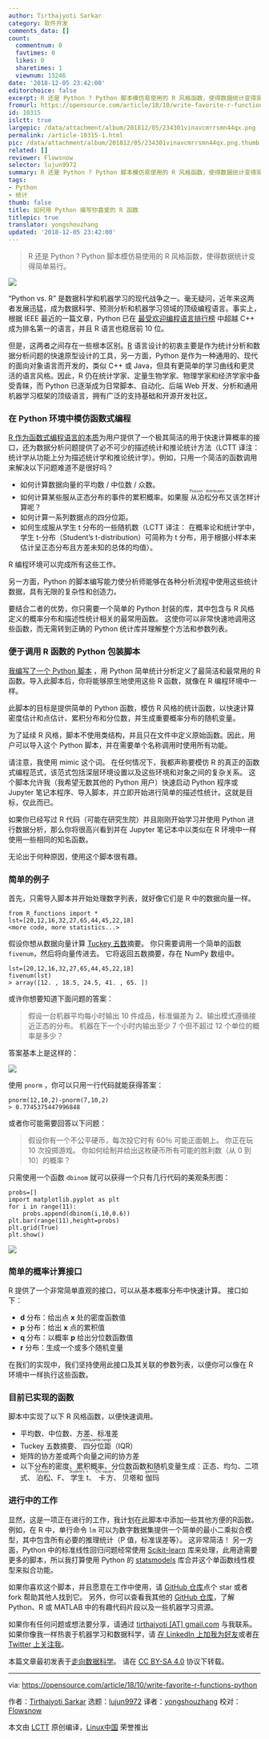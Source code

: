 ```yaml
---
author: Tirthajyoti Sarkar
category: 软件开发
comments_data: []
count:
  commentnum: 0
  favtimes: 0
  likes: 0
  sharetimes: 1
  viewnum: 13246
date: '2018-12-05 23:42:00'
editorchoice: false
excerpt: R 还是 Python ? Python 脚本模仿易使用的 R 风格函数，使得数据统计变得简单易行。
fromurl: https://opensource.com/article/18/10/write-favorite-r-functions-python
id: 10315
islctt: true
largepic: /data/attachment/album/201812/05/234301vinavcmrrsmn44qx.png
permalink: /article-10315-1.html
pic: /data/attachment/album/201812/05/234301vinavcmrrsmn44qx.png.thumb.jpg
related: []
reviewer: Flowsnow
selector: lujun9972
summary: R 还是 Python ? Python 脚本模仿易使用的 R 风格函数，使得数据统计变得简单易行。
tags:
- Python
- 统计
thumb: false
title: 如何用 Python 编写你喜爱的 R 函数
titlepic: true
translator: yongshouzhang
updated: '2018-12-05 23:42:00'
---
```



> 
> R 还是 Python ? Python 脚本模仿易使用的 R 风格函数，使得数据统计变得简单易行。
> 
> 
> 


![](/data/attachment/album/201812/05/234301vinavcmrrsmn44qx.png)


“Python vs. R” 是数据科学和机器学习的现代战争之一。毫无疑问，近年来这两者发展迅猛，成为数据科学、预测分析和机器学习领域的顶级编程语言。事实上，根据 IEEE 最近的一篇文章，Python 已在 [最受欢迎编程语言排行榜](https://spectrum.ieee.org/at-work/innovation/the-2018-top-programming-languages) 中超越 C++ 成为排名第一的语言，并且 R 语言也稳居前 10 位。


但是，这两者之间存在一些根本区别。[R](https://www.coursera.org/lecture/r-programming/overview-and-history-of-r-pAbaE) 语言设计的初衷主要是作为统计分析和数据分析问题的快速原型设计的工具，另一方面，Python 是作为一种通用的、现代的面向对象语言而开发的，类似 C++ 或 Java，但具有更简单的学习曲线和更灵活的语言风格。因此，R 仍在统计学家、定量生物学家、物理学家和经济学家中备受青睐，而 Python 已逐渐成为日常脚本、自动化、后端 Web 开发、分析和通用机器学习框架的顶级语言，拥有广泛的支持基础和开源开发社区。


### 在 Python 环境中模仿函数式编程


[R 作为函数式编程语言的本质](http://adv-r.had.co.nz/Functional-programming.html)为用户提供了一个极其简洁的用于快速计算概率的接口，还为数据分析问题提供了必不可少的描述统计和推论统计方法（LCTT 译注：统计学从功能上分为描述统计学和推论统计学）。例如，只用一个简洁的函数调用来解决以下问题难道不是很好吗？


* 如何计算数据向量的平均数 / 中位数 / 众数。
* 如何计算某些服从正态分布的事件的累积概率。如果服<ruby> 从泊松分布 <rt>  Poisson distribution </rt></ruby>又该怎样计算呢？
* 如何计算一系列数据点的四分位距。
* 如何生成服从学生 t 分布的一些随机数（LCTT 译注： 在概率论和统计学中，学生 t-分布（Student’s t-distribution）可简称为 t 分布，用于根据小样本来估计呈正态分布且方差未知的总体的均值）。


R 编程环境可以完成所有这些工作。


另一方面，Python 的脚本编写能力使分析师能够在各种分析流程中使用这些统计数据，具有无限的复杂性和创造力。


要结合二者的优势，你只需要一个简单的 Python 封装的库，其中包含与 R 风格定义的概率分布和描述性统计相关的最常用函数。 这使你可以非常快速地调用这些函数，而无需转到正确的 Python 统计库并理解整个方法和参数列表。


### 便于调用 R 函数的 Python 包装脚本


[我编写了一个 Python 脚本](https://github.com/tirthajyoti/StatsUsingPython/blob/master/R_Functions.py) ，用 Python 简单统计分析定义了最简洁和最常用的 R 函数。导入此脚本后，你将能够原生地使用这些 R 函数，就像在 R 编程环境中一样。


此脚本的目标是提供简单的 Python 函数，模仿 R 风格的统计函数，以快速计算密度估计和点估计、累积分布和分位数，并生成重要概率分布的随机变量。


为了延续 R 风格，脚本不使用类结构，并且只在文件中定义原始函数。因此，用户可以导入这个 Python 脚本，并在需要单个名称调用时使用所有功能。


请注意，我使用 mimic 这个词。 在任何情况下，我都声称要模仿 R 的真正的函数式编程范式，该范式包括深层环境设置以及这些环境和对象之间的复杂关系。 这个脚本允许我（我希望无数其他的 Python 用户）快速启动 Python 程序或 Jupyter 笔记本程序、导入脚本，并立即开始进行简单的描述性统计。这就是目标，仅此而已。


如果你已经写过 R 代码（可能在研究生院）并且刚刚开始学习并使用 Python 进行数据分析，那么你将很高兴看到并在 Jupyter 笔记本中以类似在 R 环境中一样使用一些相同的知名函数。


无论出于何种原因，使用这个脚本很有趣。


### 简单的例子


首先，只需导入脚本并开始处理数字列表，就好像它们是 R 中的数据向量一样。



```
from R_functions import *
lst=[20,12,16,32,27,65,44,45,22,18]
<more code, more statistics...>
```

假设你想从数据向量计算 [Tuckey 五数](https://en.wikipedia.org/wiki/Five-number_summary)摘要。 你只需要调用一个简单的函数 `fivenum`，然后将向量传进去。 它将返回五数摘要，存在 NumPy 数组中。



```
lst=[20,12,16,32,27,65,44,45,22,18]
fivenum(lst)
> array([12. , 18.5, 24.5, 41. , 65. ])
```

或许你想要知道下面问题的答案：



> 
> 假设一台机器平均每小时输出 10 件成品，标准偏差为 2。输出模式遵循接近正态的分布。 机器在下一个小时内输出至少 7 个但不超过 12 个单位的概率是多少？
> 
> 
> 


答案基本上是这样的：


![](/data/attachment/album/201812/05/234306yhpff5pt8lp5pfpe.png)


使用 `pnorm` ，你可以只用一行代码就能获得答案：



```
pnorm(12,10,2)-pnorm(7,10,2)
> 0.7745375447996848
```

或者你可能需要回答以下问题：



> 
> 假设你有一个不公平硬币，每次投它时有 60％ 可能正面朝上。 你正在玩 10 次投掷游戏。 你如何绘制并给出这枚硬币所有可能的胜利数（从 0 到 10）的概率？
> 
> 
> 


只需使用一个函数 `dbinom` 就可以获得一个只有几行代码的美观条形图：



```
probs=[]
import matplotlib.pyplot as plt
for i in range(11):
    probs.append(dbinom(i,10,0.6))
plt.bar(range(11),height=probs)
plt.grid(True)
plt.show()
```

![](/data/attachment/album/201812/05/234307czllwdukwzhmmftd.png)


### 简单的概率计算接口


R 提供了一个非常简单直观的接口，可以从基本概率分布中快速计算。 接口如下：


* **d** 分布：给出点 **x** 处的密度函数值
* **p** 分布：给出 **x** 点的累积值
* **q** 分布：以概率 **p** 给出分位数函数值
* **r** 分布：生成一个或多个随机变量


在我们的实现中，我们坚持使用此接口及其关联的参数列表，以便你可以像在 R 环境中一样执行这些函数。


### 目前已实现的函数


脚本中实现了以下 R 风格函数，以便快速调用。


* 平均数、中位数、方差、标准差
* Tuckey 五数摘要、<ruby> 四分位距 <rt>  interquartile range </rt></ruby>（IQR）
* 矩阵的协方差或两个向量之间的协方差
* 以下分布的密度、累积概率、分位数函数和随机变量生成：正态、均匀、二项式、<ruby> 泊松 <rt>  Poisson </rt></ruby>、F、<ruby> 学生 t <rt>  Student’s t </rt></ruby>、<ruby> 卡方 <rt>  Chi-square </rt></ruby>、<ruby> 贝塔 <rt>  beta </rt></ruby>和<ruby> 伽玛 <rt>  gamma </rt></ruby>


### 进行中的工作


显然，这是一项正在进行的工作，我计划在此脚本中添加一些其他方便的R函数。 例如，在 R 中，单行命令 `lm` 可以为数字数据集提供一个简单的最小二乘拟合模型，其中包含所有必要的推理统计（P 值，标准误差等）。 这非常简洁！ 另一方面，Python 中的标准线性回归问题经常使用 [Scikit-learn](http://scikit-learn.org/stable/) 库来处理，此用途需要更多的脚本，所以我打算使用 Python 的 [statsmodels](https://www.statsmodels.org/stable/index.html) 库合并这个单函数线性模型来拟合功能。


如果你喜欢这个脚本，并且愿意在工作中使用，请 [GitHub 仓库](https://github.com/tirthajyoti/StatsUsingPython)点个 star 或者 fork 帮助其他人找到它。 另外，你可以查看我其他的 [GitHub 仓库](https://github.com/tirthajyoti?tab=repositories)，了解 Python、R 或 MATLAB 中的有趣代码片段以及一些机器学习资源。


如果你有任何问题或想法要分享，请通过 [tirthajyoti [AT] gmail.com](mailto:tirthajyoti@gmail.com) 与我联系。 如果你像我一样热衷于机器学习和数据科学，请 [在 LinkedIn 上加我为好友](https://www.linkedin.com/in/tirthajyoti-sarkar-2127aa7/)或者[在 Twitter 上关注我](https://twitter.com/tirthajyotiS)。


本篇文章最初发表于[走向数据科学](https://towardsdatascience.com/how-to-write-your-favorite-r-functions-in-python-11e1e9c29089)。 请在 [CC BY-SA 4.0](https://creativecommons.org/licenses/by-sa/4.0/) 协议下转载。




---


via: <https://opensource.com/article/18/10/write-favorite-r-functions-python>


作者：[Tirthajyoti Sarkar](https://opensource.com/users/tirthajyoti) 选题：[lujun9972](https://github.com/lujun9972) 译者：[yongshouzhang](https://github.com/yongshouzhang) 校对：[Flowsnow](https://github.com/Flowsnow)


本文由 [LCTT](https://github.com/LCTT/TranslateProject) 原创编译，[Linux中国](https://linux.cn/) 荣誉推出